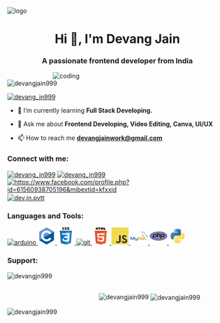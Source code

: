 ![logo](https://www.google.com/url?sa=i&url=https%3A%2F%2Fpngtree.com%2Fso%2Ffront-end-developer-vector&psig=AOvVaw2CPImRi6ibI1qATRDig4jo&ust=1720412887336000&source=images&cd=vfe&opi=89978449&ved=0CA8QjRxqFwoTCMj6vtKLlIcDFQAAAAAdAAAAABAP)
<h1 align="center">Hi 👋, I'm Devang Jain</h1>
<h3 align="center">A passionate frontend developer from India</h3>
<img align="right" alt="coding" width="400" src="https://shorturl.at/zP7Q7">
<p align="left"> <img src="https://komarev.com/ghpvc/?username=devangjain999&label=Profile%20views&color=0e75b6&style=flat" alt="devangjain999" /> </p>

<p align="left"> <a href="https://twitter.com/devang_jn999" target="blank"><img src="https://img.shields.io/twitter/follow/devang_jn999?logo=twitter&style=for-the-badge" alt="devang_jn999" /></a> </p>

- 🌱 I’m currently learning **Full Stack Developing.**

- 💬 Ask me about **Frontend Developing, Video Editing, Canva, UI/UX**

- 📫 How to reach me **devangjainwork@gmail.com**

<h3 align="left">Connect with me:</h3>
<p align="left">
<a href="https://twitter.com/devang_jn999" target="blank"><img align="center" src="https://raw.githubusercontent.com/rahuldkjain/github-profile-readme-generator/master/src/images/icons/Social/twitter.svg" alt="devang_jn999" height="30" width="40" /></a>
<a href="https://linkedin.com/in/devang_jn999" target="blank"><img align="center" src="https://raw.githubusercontent.com/rahuldkjain/github-profile-readme-generator/master/src/images/icons/Social/linked-in-alt.svg" alt="devang_jn999" height="30" width="40" /></a>
<a href="https://fb.com/https://www.facebook.com/profile.php?id=61560938705196&mibextid=kfxxjd" target="blank"><img align="center" src="https://raw.githubusercontent.com/rahuldkjain/github-profile-readme-generator/master/src/images/icons/Social/facebook.svg" alt="https://www.facebook.com/profile.php?id=61560938705196&mibextid=kfxxjd" height="30" width="40" /></a>
<a href="https://instagram.com/dev.jn.pvtt" target="blank"><img align="center" src="https://raw.githubusercontent.com/rahuldkjain/github-profile-readme-generator/master/src/images/icons/Social/instagram.svg" alt="dev.jn.pvtt" height="30" width="40" /></a>
</p>

<h3 align="left">Languages and Tools:</h3>
<p align="left"> <a href="https://www.arduino.cc/" target="_blank" rel="noreferrer"> <img src="https://cdn.worldvectorlogo.com/logos/arduino-1.svg" alt="arduino" width="40" height="40"/> </a> <a href="https://www.cprogramming.com/" target="_blank" rel="noreferrer"> <img src="https://raw.githubusercontent.com/devicons/devicon/master/icons/c/c-original.svg" alt="c" width="40" height="40"/> </a> <a href="https://www.w3schools.com/css/" target="_blank" rel="noreferrer"> <img src="https://raw.githubusercontent.com/devicons/devicon/master/icons/css3/css3-original-wordmark.svg" alt="css3" width="40" height="40"/> </a> <a href="https://git-scm.com/" target="_blank" rel="noreferrer"> <img src="https://www.vectorlogo.zone/logos/git-scm/git-scm-icon.svg" alt="git" width="40" height="40"/> </a> <a href="https://www.w3.org/html/" target="_blank" rel="noreferrer"> <img src="https://raw.githubusercontent.com/devicons/devicon/master/icons/html5/html5-original-wordmark.svg" alt="html5" width="40" height="40"/> </a> <a href="https://developer.mozilla.org/en-US/docs/Web/JavaScript" target="_blank" rel="noreferrer"> <img src="https://raw.githubusercontent.com/devicons/devicon/master/icons/javascript/javascript-original.svg" alt="javascript" width="40" height="40"/> </a> <a href="https://www.mysql.com/" target="_blank" rel="noreferrer"> <img src="https://raw.githubusercontent.com/devicons/devicon/master/icons/mysql/mysql-original-wordmark.svg" alt="mysql" width="40" height="40"/> </a> <a href="https://www.php.net" target="_blank" rel="noreferrer"> <img src="https://raw.githubusercontent.com/devicons/devicon/master/icons/php/php-original.svg" alt="php" width="40" height="40"/> </a> <a href="https://www.python.org" target="_blank" rel="noreferrer"> <img src="https://raw.githubusercontent.com/devicons/devicon/master/icons/python/python-original.svg" alt="python" width="40" height="40"/> </a> </p>

<h3 align="left">Support:</h3>
<p><a href="https://www.buymeacoffee.com/devang999"> <img align="left" src="https://cdn.buymeacoffee.com/buttons/v2/default-yellow.png" height="50" width="210" alt="devangjn999" /></a></p><br><br>

<p><img align="left" src="https://github-readme-stats.vercel.app/api/top-langs?username=devangjain999&show_icons=true&locale=en&layout=compact" alt="devangjain999" /></p>

<p>&nbsp;<img align="center" src="https://github-readme-stats.vercel.app/api?username=devangjain999&show_icons=true&locale=en" alt="devangjain999" /></p>

<p><img align="center" src="https://github-readme-streak-stats.herokuapp.com/?user=devangjain999&" alt="devangjain999" /></p>
